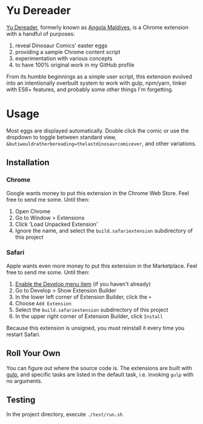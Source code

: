 # Yu Dereader

[Yu Dereader](http://www.qwantz.com/index.php?comic=3413), 
formerly known as [Angola Maldives](http://qwantz.com/index.php?comic=2319), 
is a Chrome extension with a handful of purposes:

1. reveal Dinosaur Comics' easter eggs
1. providing a sample Chrome content script
1. experimentation with various concepts
1. to have 100% original work in my GitHub profile

From its humble beginnings as a simple user script,
this extension evolved into an intentionally overbuilt system
to work with gulp, npm/yarn,
tinker with ES6+ features,
and probably some other things I'm forgetting.

# Usage
Most eggs are displayed automatically.
Double click the comic or use the dropdown
to toggle between standard view,
`&butiwouldratherbereading=thelastdinosaurcomicever`,
and other variations.

## Installation

### Chrome
Google wants money to put this extension in the Chrome Web Store.
Feel free to send me some.
Until then:

1. Open Chrome
1. Go to Window > Extensions
1. Click 'Load Unpacked Extension'
1. Ignore the name,
and select the `build.safariextension` subdirectory of this project

### Safari
Apple wants even more money to put this extension in the Marketplace.
Feel free to send me some.
Until then:

1. [Enable the Develop menu item](https://support.apple.com/kb/PH21491)
(if you haven't already)
1. Go to Develop > Show Extension Builder
1. In the lower left corner of Extension Builder, click the `+`
1. Choose `Add Extension`
1. Select the `build.safariextension` subdirectory of this project
1. In the upper right corner of Extension Builder, click `Install`

Because this extension is unsigned,
you must reinstall it every time you restart Safari.

## Roll Your Own

You can figure out where the source code is.
The extensions are built with [gulp](http://gulpjs.com/),
and specific tasks are listed in the default task,
i.e. invoking `gulp` with no arguments.

## Testing

In the project directory, execute `./test/run.sh`
